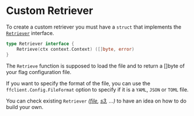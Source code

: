# Custom Retriever

To create a custom retriever you must have a `struct` that implements the [`Retriever`](https://pkg.go.dev/github.com/thomaspoignant/go-feature-flag/retriever/#Retriever) interface.

```go linenums="1"
type Retriever interface {
	Retrieve(ctx context.Context) ([]byte, error)
}
```

The `Retrieve` 	function is supposed to load the file and to return a []byte of your flag configuration file.

If you want to specify the format of the file, you can use the `ffclient.Config.FileFormat` option to specify if it is 
a `YAML`, `JSON` or `TOML` file.

You can check existing `Retriever` *([file](https://github.com/thomaspoignant/go-feature-flag/blob/main/retriever/fileretriever/retriever.go),
[s3](https://github.com/thomaspoignant/go-feature-flag/blob/main/retriever/s3retriever/retriever.go), ...)* to have an idea on how to do build your own.
